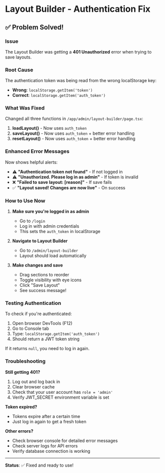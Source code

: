 # Layout Builder - Authentication Fix

## ✅ Problem Solved!

### Issue
The Layout Builder was getting a **401 Unauthorized** error when trying to save layouts.

### Root Cause
The authentication token was being read from the wrong localStorage key:
- **Wrong**: `localStorage.getItem('token')`
- **Correct**: `localStorage.getItem('auth_token')`

### What Was Fixed

Changed all three functions in `/app/admin/layout-builder/page.tsx`:

1. **loadLayout()** - Now uses `auth_token`
2. **saveLayout()** - Now uses `auth_token` + better error handling
3. **resetLayout()** - Now uses `auth_token` + better error handling

### Enhanced Error Messages

Now shows helpful alerts:
- ⚠️ **"Authentication token not found"** - If not logged in
- ⚠️ **"Unauthorized. Please log in as admin"** - If token is invalid
- ❌ **"Failed to save layout: [reason]"** - If save fails
- ✅ **"Layout saved! Changes are now live"** - On success

### How to Use Now

1. **Make sure you're logged in as admin**
   - Go to `/login`
   - Log in with admin credentials
   - This sets the `auth_token` in localStorage

2. **Navigate to Layout Builder**
   - Go to `/admin/layout-builder`
   - Layout should load automatically

3. **Make changes and save**
   - Drag sections to reorder
   - Toggle visibility with eye icons
   - Click "Save Layout"
   - See success message!

### Testing Authentication

To check if you're authenticated:
1. Open browser DevTools (F12)
2. Go to Console tab
3. Type: `localStorage.getItem('auth_token')`
4. Should return a JWT token string

If it returns `null`, you need to log in again.

### Troubleshooting

**Still getting 401?**
1. Log out and log back in
2. Clear browser cache
3. Check that your user account has `role = 'admin'`
4. Verify JWT_SECRET environment variable is set

**Token expired?**
- Tokens expire after a certain time
- Just log in again to get a fresh token

**Other errors?**
- Check browser console for detailed error messages
- Check server logs for API errors
- Verify database connection is working

---

**Status**: ✅ Fixed and ready to use!
